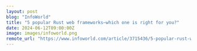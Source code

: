 ```yaml
---
layout: post
blog: "InfoWorld"
title: "5 popular Rust web frameworks—which one is right for you?"
date: 2024-06-12T09:00:00Z
image: images/infoworld.png
remote_url: "https://www.infoworld.com/article/3715436/5-popular-rust-web-frameworkswhich-one-is-right-for-you.html#tk.rss_applicationdevelopment"
---
```

